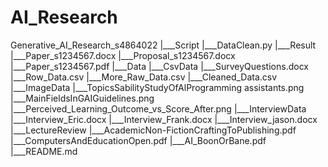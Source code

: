# AI_Research


Generative_AI_Research_s4864022
    |___Script
        |___DataClean.py
    |___Result
        |___Paper_s1234567.docx
        |___Proposal_s1234567.docx
        |___Paper_s1234567.pdf
    |___Data
        |___CsvData
            |___SurveyQuestions.docx
            |___Row_Data.csv
            |___More_Raw_Data.csv
            |___Cleaned_Data.csv  
        |___ImageData
            |___TopicsSabilityStudyOfAlProgramming assistants.png
            |___MainFieldsInGAIGuidelines.png
            |___Perceived_Learning_Outcome_vs_Score_After.png
        |___InterviewData
            |___Interview_Eric.docx
            |___Interview_Frank.docx
            |___Interview_jason.docx
    |___LectureReview
        |___AcademicNon-FictionCraftingToPublishing.pdf
        |___ComputersAndEducationOpen.pdf
        |___AI_BoonOrBane.pdf
    |___README.md  
